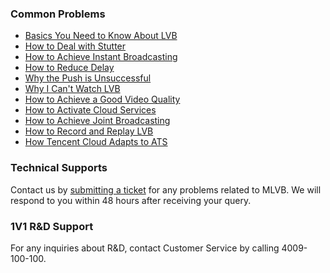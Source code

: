 ### Common Problems 
+  [Basics You Need to Know About LVB](https://www.qcloud.com/document/product/454/7937)
+  [How to Deal with Stutter](https://www.qcloud.com/document/product/454/7946)
+  [How to Achieve Instant Broadcasting](https://www.qcloud.com/document/product/454/7950)
+  [How to Reduce Delay](https://www.qcloud.com/document/product/454/7947)
+  [Why the Push is Unsuccessful](https://www.qcloud.com/document/product/454/7951)
+  [Why I Can't Watch LVB](https://www.qcloud.com/document/product/454/7952)
+  [How to Achieve a Good Video Quality](https://www.qcloud.com/document/product/454/7955)
+  [How to Activate Cloud Services](https://www.qcloud.com/document/product/454/7953)
+  [How to Achieve Joint Broadcasting](https://www.qcloud.com/document/product/454/8092)
+  [How to Record and Replay LVB](https://www.qcloud.com/document/product/454/8681)
+  [How Tencent Cloud Adapts to ATS](https://www.qcloud.com/document/product/454/7555)

### Technical Supports
Contact us by [submitting a ticket](https://console.qcloud.com/workorder/category/create?level1_id=29&level2_id=307&level1_name=%E8%A7%86%E9%A2%91%E4%B8%8E%E9%80%9A%E4%BF%A1%E6%9C%8D%E5%8A%A1&level2_name=%E7%A7%BB%E5%8A%A8%E7%9B%B4%E6%92%ADMLVB%EF%BC%88%E5%B0%8F%E7%9B%B4%E6%92%AD%EF%BC%89) for any problems related to MLVB. We will respond to you within 48 hours after receiving your query. 

### 1V1 R&D Support
For any inquiries about R&D, contact Customer Service by calling 4009-100-100.


